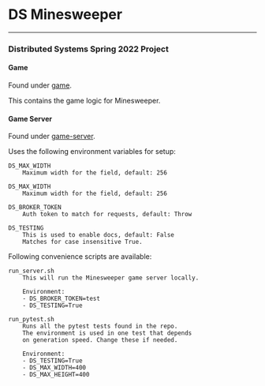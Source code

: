 # DS Minesweeper

---

### Distributed Systems Spring 2022 Project

#### Game

Found under [game](./game).

This contains the game logic for Minesweeper.

#### Game Server

Found under [game-server](./game-server).

Uses the following environment variables for setup:

```
DS_MAX_WIDTH
    Maximum width for the field, default: 256
    
DS_MAX_WIDTH
    Maximum width for the field, default: 256
    
DS_BROKER_TOKEN
    Auth token to match for requests, default: Throw
    
DS_TESTING
    This is used to enable docs, default: False
    Matches for case insensitive True.
```

Following convenience scripts are available:

```
run_server.sh
    This will run the Minesweeper game server locally.
    
    Environment:
    - DS_BROKER_TOKEN=test
    - DS_TESTING=True
   
run_pytest.sh
    Runs all the pytest tests found in the repo.
    The environment is used in one test that depends 
    on generation speed. Change these if needed.
    
    Environment:
    - DS_TESTING=True
    - DS_MAX_WIDTH=400
    - DS_MAX_HEIGHT=400
```